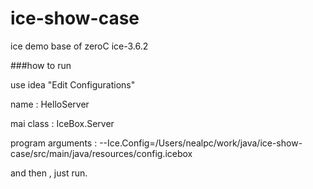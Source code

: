 # ice-show-case
ice demo base of zeroC ice-3.6.2


###how to run

use idea "Edit Configurations"

name : HelloServer

mai class : IceBox.Server

program arguments : --Ice.Config=/Users/nealpc/work/java/ice-show-case/src/main/java/resources/config.icebox

and then , just run.
